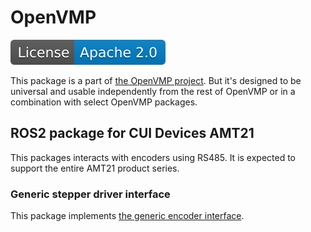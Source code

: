 # OpenVMP

[![License](./apache20.svg)](./LICENSE.txt)

This package is a part of [the OpenVMP project](https://github.com/openvmp/openvmp).
But it's designed to be universal and usable independently from the rest of OpenVMP or in a combination with select OpenVMP packages.

## ROS2 package for CUI Devices AMT21

This packages interacts with  encoders using RS485.
It is expected to support the entire AMT21 product series.

### Generic stepper driver interface

This package implements [the generic encoder interface](https://github.com/openvmp/encoder/).
